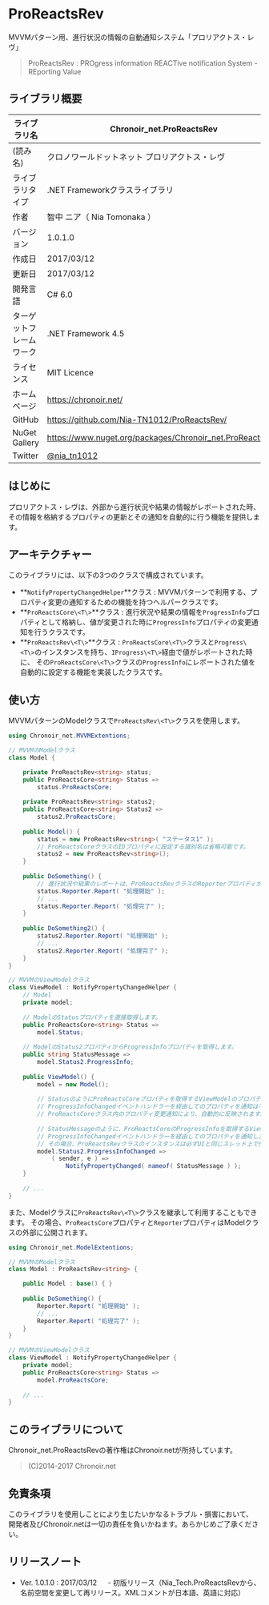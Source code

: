 # ProReactsRev
MVVMパターン用、進行状況の情報の自動通知システム「プロリアクトス・レヴ」  
>ProReactsRev : PROgress information REACTive notification System - REporting Value  

## ライブラリ概要

|ライブラリ名|Chronoir_net.ProReactsRev|
|---|---|
|(読み名)|クロノワールドットネット プロリアクトス・レヴ|
|ライブラリタイプ|.NET Frameworkクラスライブラリ|
|作者|智中 ニア（ Nia Tomonaka ）|
|バージョン|1.0.1.0|
|作成日|2017/03/12|
|更新日|2017/03/12|
|開発言語|C# 6.0|
|ターゲットフレームワーク|.NET Framework 4.5|
|ライセンス|MIT Licence|
|ホームページ|https://chronoir.net/|
|GitHub|https://github.com/Nia-TN1012/ProReactsRev/|
|NuGet Gallery|https://www.nuget.org/packages/Chronoir_net.ProReactsRev/|
|Twitter|[@nia_tn1012](https://twitter.com/nia_tn1012)|

## はじめに

プロリアクトス・レヴは、外部から進行状況や結果の情報がレポートされた時、その情報を格納するプロパティの更新とその通知を自動的に行う機能を提供します。

## アーキテクチャー

このライブラリには、以下の3つのクラスで構成されています。
* **`NotifyPropertyChangedHelper`**クラス : MVVMパターンで利用する、プロパティ変更の通知するための機能を持つヘルパークラスです。
* **`ProReactsCore\<T\>`**クラス : 進行状況や結果の情報を`ProgressInfo`プロパティとして格納し、値が変更された時に`ProgressInfo`プロパティの変更通知を行うクラスです。
* **`ProReactsRev\<T\>`**クラス : `ProReactsCore\<T\>`クラスと`Progress\<T\>`のインスタンスを持ち、`IProgress\<T\>`経由で値がレポートされた時に、
その`ProReactsCore\<T\>`クラスの`ProgressInfo`にレポートされた値を自動的に設定する機能を実装したクラスです。

## 使い方

MVVMパターンのModelクラスで`ProReactsRev\<T\>`クラスを使用します。

```csharp
using Chronoir_net.MVVMExtentions;

// MVVMのModelクラス
class Model {

	private ProReactsRev<string> status;
	public ProReactsCore<string> Status =>
		status.ProReactsCore;
		
	private ProReactsRev<string> status2;
	public ProReactsCore<string> Status2 =>
		status2.ProReactsCore;
	
	public Model() {
		status = new ProReactsRev<string>( "ステータス1" );
		// ProReactsCoreクラスのIDプロパティに設定する識別名は省略可能です。
		status2 = new ProReactsRev<string>();
	}
	
	public DoSomething() {
		// 進行状況や結果のレポートは、ProReactsRevクラスのReporterプロパティからReportメソッドを呼び出して行います。
		status.Reporter.Report( "処理開始" );
		// ...
		status.Reporter.Report( "処理完了" );
	}
	
	public DoSomething2() {
		status2.Reporter.Report( "処理開始" );
		// ...
		status2.Reporter.Report( "処理完了" );
	}
}

// MVVMのViewModelクラス
class ViewModel : NotifyPropertyChangedHelper {
	// Model
	private model;
	
	// ModelのStatusプロパティを直接取得します。
	public ProReactsCore<string> Status =>
		model.Status;
		
	// ModelのStatus2プロパティからProgressInfoプロパティを取得します。
	public string StatusMessage =>
		model.Status2.ProgressInfo;
		
	public ViewModel() {
		model = new Model();
		
		// StatusのようにProReactsCoreプロパティを取得するViewModelのプロパティを直接データバインディングする場合、
		// ProgressInfoChangedイベントハンドラーを経由してのプロパティを通知は不要です。
		// ProReactsCoreクラス内のプロパティ変更通知により、自動的に反映されます。
		
		// StatusMessageのように、ProReactsCoreのProgressInfoを取得するViewModelのプロパティをデータバインディングする場合、
		// ProgressInfoChangedイベントハンドラーを経由してのプロパティを通知します。
		// その場合、ProReactsRevクラスのインスタンスは必ずUIと同じスレッド上で作成してください。
		model.Status2.ProgressInfoChanged =>
			( sender, e ) =>
				NotifyPropertyChanged( nameof( StatusMessage ) );
	}
	
	// ...
}
```

また、Modelクラスに`ProReactsRev\<T\>`クラスを継承して利用することもできます。
その場合、`ProReactsCore`プロパティと`Reporter`プロパティはModelクラスの外部に公開されます。

```csharp
using Chronoir_net.ModelExtentions;

// MVVMのModelクラス
class Model : ProReactsRev<string> {

	public Model : base() {	}
	
	public DoSomething() {
		Reporter.Report( "処理開始" );
		// ...
		Reporter.Report( "処理完了" );
	}
}

// MVVMのViewModelクラス
class ViewModel : NotifyPropertyChangedHelper {
	private model;
	public ProReactsCore<string> Status =>
		model.ProReactsCore;
		
	// ...
}
```

## このライブラリについて

Chronoir_net.ProReactsRevの著作権はChronoir.netが所持しています。

>(C)2014-2017 Chronoir.net


## 免責条項

このライブラリを使用しことにより生じたいかなるトラブル・損害において、
開発者及びChronoir.netは一切の責任を負いかねます。あらかじめご了承ください。


## リリースノート

* Ver. 1.0.1.0 : 2017/03/12 
　 - 初版リリース（Nia_Tech.ProReactsRevから、名前空間を変更して再リリース。XMLコメントが日本語、英語に対応）
